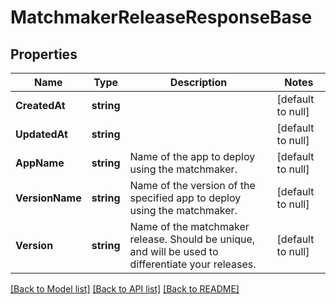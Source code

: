 # MatchmakerReleaseResponseBase

## Properties
Name | Type | Description | Notes
------------ | ------------- | ------------- | -------------
**CreatedAt** | **string** |  | [default to null]
**UpdatedAt** | **string** |  | [default to null]
**AppName** | **string** | Name of the app to deploy using the matchmaker. | [default to null]
**VersionName** | **string** | Name of the version of the specified app to deploy using the matchmaker. | [default to null]
**Version** | **string** | Name of the matchmaker release. Should be unique, and will be used to differentiate your releases. | [default to null]

[[Back to Model list]](../README.md#documentation-for-models) [[Back to API list]](../README.md#documentation-for-api-endpoints) [[Back to README]](../README.md)


